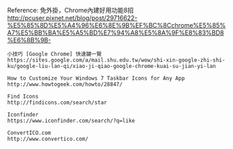 ﻿Reference:
	免外掛，Chrome內建好用功能8招
	http://pcuser.pixnet.net/blog/post/29716622-%E5%85%8D%E5%A4%96%E6%8E%9B%EF%BC%8Cchrome%E5%85%A7%E5%BB%BA%E5%A5%BD%E7%94%A8%E5%8A%9F%E8%83%BD8%E6%8B%9B-
	
	小技巧 [Google Chrome] 快速鍵一覽
	https://sites.google.com/a/mail.shu.edu.tw/wow/shi-xin-google-zhi-shi-ku/google-liu-lan-qi/xiao-ji-qiao-google-chrome-kuai-su-jian-yi-lan
	
	How to Customize Your Windows 7 Taskbar Icons for Any App
	http://www.howtogeek.com/howto/28847/
	
	Find Icons
	http://findicons.com/search/star
	
	Iconfinder
	https://www.iconfinder.com/search/?q=like
	
	ConvertICO.com
	http://www.convertico.com/